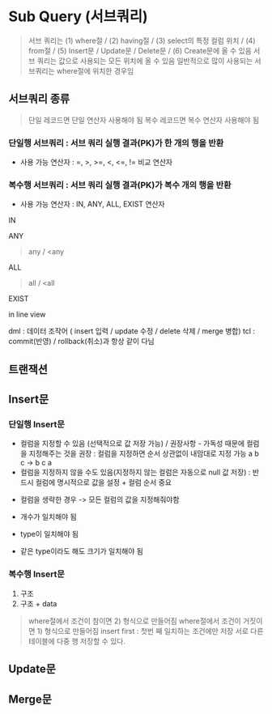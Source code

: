 # Sub Query (서브쿼리)

> 서브 쿼리는 (1) where절 / (2) having절 / (3) select의 특정 컬럼 위치 / (4) from절 / (5) Insert문 / Update문 / Delete문  / (6) Create문에 올 수 있음
> 서브 쿼리는 값으로 사용되는 모든 위치에 올 수 있음
> 일반적으로 많이 사용되는 서브쿼리는 where절에 위치한 경우임

## 서브쿼리 종류

> 단일 레코드면 단일 연산자 사용해야 됨
> 복수 레코드면 복수 연산자 사용해야 됨

### 단일행 서브쿼리 : 서브 쿼리 실행 결과(PK)가 한 개의 행을 반환 
* 사용 가능 연산자 : =, >, >=, <, <=, != 비교 연산자

### 복수행 서브쿼리 : 서브 쿼리 실행 결과(PK)가 복수 개의 행을 반환
* 사용 가능 연산자 : IN, ANY, ALL, EXIST 연산자




IN

ANY 

>any / <any

ALL

>all / <all

EXIST

in line view
            
            
dml : 데이터 조작어 ( insert 입력 / update 수정 / delete 삭제 / merge 병합)
tcl : commit(반영) / rollback(취소)과 항상 같이 다님
            

## 트랜잭션
      
            
## Insert문
            
           
### 단일행 Insert문  

- 컬럼을 지정할 수 있음 (선택적으로 값 저장 가능) / 권장사항 - 가독성 때문에 컬럼을 지정해주는 것을 권장
: 컬럼을 지정하면 순서 상관없이 내맘대로 지정 가능 a b c -> b c a
- 컬럼을 지정하지 않을 수도 있음(지정하지 않는 컬럼은 자동으로 null 값 저장)
: 반드시 컬럼에 명시적으로 값을 설정 + 컬럼 순서 중요
  
* 컬럼을 생략한 경우 -> 모든 컬럼의 값을 지정해줘야함

* 개수가 일치해야 됨
* type이 일치해야 됨
* 같은 type이라도 해도 크기가 일치해야 됨
 
  
  
### 복수행 Insert문
  
1) 구조
2) 구조 + data 

> where절에서 조건이 참이면 2) 형식으로 만들어짐
> where절에서 조건이 거짓이면 1) 형식으로 만들어짐
> insert first : 첫번 째 일치하는 조건에만 저장
> 서로 다른 테이블에 다중 행 저장할 수 있다.  
  
  
## Update문
  
## Merge문
  

  
  
